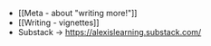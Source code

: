 - [[Meta - about "writing more!"]]
- [[Writing - vignettes]]
 - Substack → https://alexislearning.substack.com/